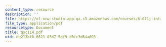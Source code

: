 ```yaml
---
content_type: resource
description: ''
file: https://ol-ocw-studio-app-qa.s3.amazonaws.com/courses/6-071j-introduction-to-electronics-signals-and-measurement-spring-2006/de213bf0662103d75df9d0fc3d64a693_qsc114.pdf
file_type: application/pdf
resourcetype: Document
title: qsc114.pdf
uid: de213bf0-6621-03d7-5df9-d0fc3d64a693
---
```

